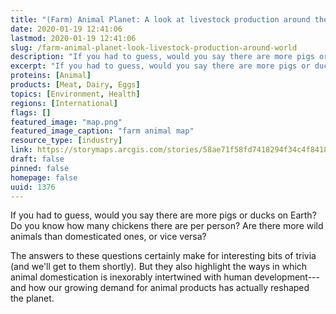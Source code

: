 ```yaml
---
title: "(Farm) Animal Planet: A look at livestock production around the world"
date: 2020-01-19 12:41:06
lastmod: 2020-01-19 12:41:06
slug: /farm-animal-planet-look-livestock-production-around-world
description: "If you had to guess, would you say there are more pigs or ducks on Earth? Do you know how many chickens there are per person? Are there more wild animals than domesticated ones, or vice versa?The answers to these questions certainly make for interesting bits of trivia (and we’ll get to them shortly). But they also highlight the ways in which animal domestication is inexorably intertwined with human development—and how our growing demand for animal products has actually reshaped the planet."
excerpt: "If you had to guess, would you say there are more pigs or ducks on Earth? Do you know how many chickens there are per person? Are there more wild animals than domesticated ones, or vice versa?The answers to these questions certainly make for interesting bits of trivia (and we’ll get to them shortly). But they also highlight the ways in which animal domestication is inexorably intertwined with human development—and how our growing demand for animal products has actually reshaped the planet."
proteins: [Animal]
products: [Meat, Dairy, Eggs]
topics: [Environment, Health]
regions: [International]
flags: []
featured_image: "map.png"
featured_image_caption: "farm animal map"
resource_type: [industry]
link: https://storymaps.arcgis.com/stories/58ae71f58fd7418294f34c4f841895d8
draft: false
pinned: false
homepage: false
uuid: 1376
---
```

If you had to guess, would you say there are more pigs or ducks on
Earth? Do you know how many chickens there are per person? Are there
more wild animals than domesticated ones, or vice versa?

The answers to these questions certainly make for interesting bits of
trivia (and we'll get to them shortly). But they also highlight the ways
in which animal domestication is inexorably intertwined with human
development---and how our growing demand for animal products has
actually reshaped the planet.

